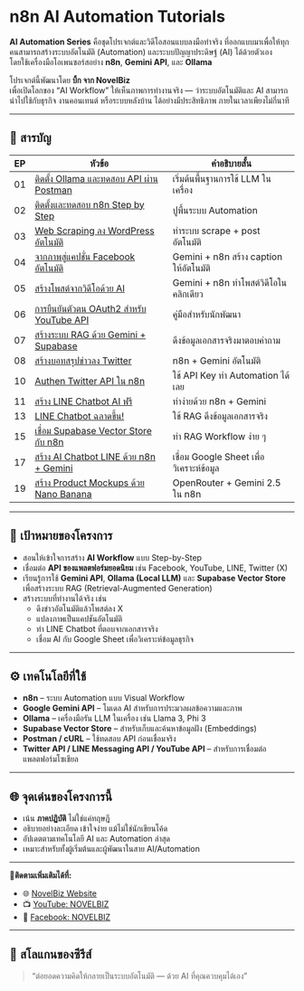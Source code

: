 # n8n AI Automation Tutorials

**AI Automation Series** คือชุดโปรเจกต์และวิดีโอสอนแบบลงมือทำจริง ที่ออกแบบมาเพื่อให้ทุกคนสามารถสร้างระบบอัตโนมัติ (Automation) และระบบปัญญาประดิษฐ์ (AI) ได้ด้วยตัวเอง  
โดยใช้เครื่องมือโอเพนซอร์สอย่าง **n8n**, **Gemini API**, และ **Ollama**

โปรเจกต์นี้พัฒนาโดย **บิ้ก จาก NovelBiz**  
เพื่อเปิดโลกของ “AI Workflow” ให้เห็นภาพการทำงานจริง — ว่าระบบอัตโนมัติและ AI สามารถนำไปใช้กับธุรกิจ งานคอนเทนต์ หรือระบบหลังบ้าน ได้อย่างมีประสิทธิภาพ ภายในเวลาเพียงไม่กี่นาที  

---

## 📘 สารบัญ

| EP | หัวข้อ | คำอธิบายสั้น |
|----|---------|----------------|
| 01 | [ติดตั้ง Ollama และทดสอบ API ผ่าน Postman](https://github.com/novelbiz/AI_Automation/tree/main/episodes/EP01_Ollama_Postman_API_Test) | เริ่มต้นพื้นฐานการใช้ LLM ในเครื่อง |
| 02 | [ติดตั้งและทดสอบ n8n Step by Step](https://github.com/novelbiz/AI_Automation/tree/main/episodes/EP02_n8n_Install_and_Test_StepByStep) | ปูพื้นระบบ Automation |
| 03 | [Web Scraping ลง WordPress อัตโนมัติ](https://github.com/novelbiz/AI_Automation/tree/main/episodes/EP03_n8n_WebScraping_to_WordPress) | ทำระบบ scrape + post อัตโนมัติ |
| 04 | [จากภาพสู่แคปชั่น Facebook อัตโนมัติ](https://github.com/novelbiz/AI_Automation/tree/main/episodes/EP04_Gemini_n8n_Facebook_AutoCaption) | Gemini + n8n สร้าง caption ให้อัตโนมัติ |
| 05 | [สร้างโพสต์จากวิดีโอด้วย AI](https://github.com/novelbiz/AI_Automation/tree/main/episodes/EP05_Gemini_n8n_Video_to_Post) | Gemini + n8n ทำโพสต์วิดีโอในคลิกเดียว |
| 06 | [การยืนยันตัวตน OAuth2 สำหรับ YouTube API](https://github.com/novelbiz/AI_Automation/tree/main/episodes/EP06_YouTubeAPI_OAuth2_Authen) | คู่มือสำหรับนักพัฒนา |
| 07 | [สร้างระบบ RAG ด้วย Gemini + Supabase](https://github.com/novelbiz/AI_Automation/tree/main/episodes/EP07_RAG_Gemini_Ollama_Supabase_n8n) | ดึงข้อมูลเอกสารจริงมาตอบคำถาม |
| 08 | [สร้างบอทสรุปข่าวลง Twitter](https://github.com/novelbiz/AI_Automation/tree/main/episodes/EP08_Gemini_n8n_TwitterBot_AutoNews) | n8n + Gemini อัตโนมัติ |
| 10 | [Authen Twitter API ใน n8n](https://github.com/novelbiz/AI_Automation/tree/main/episodes/EP10_TwitterAPI_Authen_in_n8n) | ใช้ API Key ทำ Automation ได้เลย |
| 11 | [สร้าง LINE Chatbot AI ฟรี](https://github.com/novelbiz/AI_Automation/tree/main/episodes/EP11_n8n_Gemini_Free_LINE_Chatbot) | ทำง่ายด้วย n8n + Gemini |
| 13 | [LINE Chatbot ฉลาดขึ้น!](https://github.com/novelbiz/AI_Automation/tree/main/episodes/EP13_n8n_LINE_Chatbot_RAG_from_Docs) | ใช้ RAG ดึงข้อมูลเอกสารจริง |
| 15 | [เชื่อม Supabase Vector Store กับ n8n](https://github.com/novelbiz/AI_Automation/tree/main/episodes/EP15_n8n_Supabase_VectorStore_RAG) | ทำ RAG Workflow ง่าย ๆ |
| 17 | [สร้าง AI Chatbot LINE ด้วย n8n + Gemini](https://github.com/novelbiz/AI_Automation/tree/main/episodes/EP17_n8n_Gemini_RAG_GoogleSheet_Chatbot) | เชื่อม Google Sheet เพื่อวิเคราะห์ข้อมูล |
| 19 | [สร้าง Product Mockups ด้วย Nano Banana](https://github.com/novelbiz/AI_Automation/tree/main/episodes/EP19_n8n_NanoBanana_Gemini_ProductMockup) | OpenRouter + Gemini 2.5 ใน n8n |



---

## 🎯 เป้าหมายของโครงการ

- สอนให้เข้าใจการสร้าง **AI Workflow** แบบ Step-by-Step  
- เชื่อมต่อ **API ของแพลตฟอร์มยอดนิยม** เช่น Facebook, YouTube, LINE, Twitter (X)  
- เรียนรู้การใช้ **Gemini API**, **Ollama (Local LLM)** และ **Supabase Vector Store** เพื่อสร้างระบบ RAG (Retrieval-Augmented Generation)  
- สร้างระบบที่ทำงานได้จริง เช่น  
  - ดึงข่าวอัตโนมัติแล้วโพสต์ลง X  
  - แปลงภาพเป็นแคปชันอัตโนมัติ  
  - ทำ LINE Chatbot ที่ตอบจากเอกสารจริง  
  - เชื่อม AI กับ Google Sheet เพื่อวิเคราะห์ข้อมูลธุรกิจ

---

## ⚙️ เทคโนโลยีที่ใช้

- **n8n** – ระบบ Automation แบบ Visual Workflow  
- **Google Gemini API** – โมเดล AI สำหรับการประมวลผลข้อความและภาพ  
- **Ollama** – เครื่องมือรัน LLM ในเครื่อง เช่น Llama 3, Phi 3  
- **Supabase Vector Store** – สำหรับเก็บและค้นหาข้อมูลฝัง (Embeddings)  
- **Postman / cURL** – ใช้ทดสอบ API ก่อนเชื่อมจริง  
- **Twitter API / LINE Messaging API / YouTube API** – สำหรับการเชื่อมต่อแพลตฟอร์มโซเชียล

---
## 🌐 จุดเด่นของโครงการนี้

- เน้น **ภาคปฏิบัติ** ไม่ใช่แค่ทฤษฎี  
- อธิบายอย่างละเอียด เข้าใจง่าย แม้ไม่ใช่นักเขียนโค้ด  
- อัปเดตตามเทคโนโลยี AI และ Automation ล่าสุด  
- เหมาะสำหรับทั้งผู้เริ่มต้นและผู้พัฒนาในสาย AI/Automation
---

  📍**ติดตามเพิ่มเติมได้ที่:**  
- 🌐 [NovelBiz Website](https://www.novelbiz.co.th/)  
- 📺 [YouTube: NOVELBIZ](https://www.youtube.com/@NOVELBIZ/videos)  
- 💬 [Facebook: NOVELBIZ ](https://www.facebook.com/NOVELBIZThailand)

---

## 💬 สโลแกนของซีรีส์

> “ต่อยอดความคิดให้กลายเป็นระบบอัตโนมัติ — ด้วย AI ที่คุณควบคุมได้เอง”

